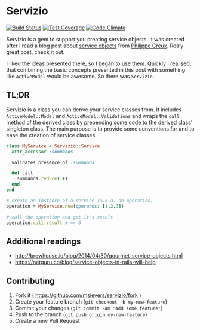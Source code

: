 # Servizio

[![Build Status](https://travis-ci.org/msievers/servizio.svg?branch=master)](https://travis-ci.org/msievers/servizio)
[![Test Coverage](https://codeclimate.com/github/msievers/servizio/badges/coverage.svg)](https://codeclimate.com/github/msievers/servizio)
[![Code Climate](https://codeclimate.com/github/msievers/servizio/badges/gpa.svg)](https://codeclimate.com/github/msievers/servizio)

Servizio is a gem to support you creating service objects. It was created after I read a blog post about [service objects](http://brewhouse.io/blog/2014/04/30/gourmet-service-objects.html) from [Philippe Creux](https://twitter.com/pcreux). Realy great post, check it out.

I liked the ideas presented there, so I began to use them. Quickly I realised, that combining the basic concepts presented in this post with something like ```ActiveModel``` would be awesome. So there was ```Servizio```.  

## TL;DR

Servizio is a class you can derive your service classes from. It includes ```ActiveModel::Model``` and ```ActiveModel::Validations``` and wraps the ```call``` method of the derived class by prepending some code to the derived class' singleton class. The main purpose is to provide some conventions for and to ease the creation of service classes.

```ruby
class MyService < Servizio::Service
  attr_accessor :summands

  validates_presence_of :summands

  def call
    summands.reduce(:+)
  end
end

# create an instance of a service (a.k.a. an operation)
operation = MyService.new(operands: [1,2,3])

# call the operation and get it's result
operation.call.result # => 6
```

## Additional readings
* http://brewhouse.io/blog/2014/04/30/gourmet-service-objects.html
* https://netguru.co/blog/service-objects-in-rails-will-help

## Contributing

1. Fork it ( https://github.com/msievers/servizio/fork )
2. Create your feature branch (`git checkout -b my-new-feature`)
3. Commit your changes (`git commit -am 'Add some feature'`)
4. Push to the branch (`git push origin my-new-feature`)
5. Create a new Pull Request
